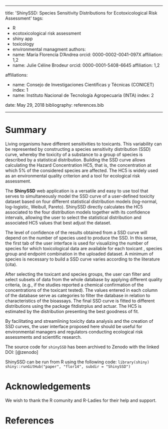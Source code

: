 
---
title: 'ShinySSD: Species Sensitivity Distributions for Ecotoxicological Risk Assessment'
tags:
  - R
  - ecotoxicological risk assessment
  - shiny app
  - toxicology
  - environmental managment
authors:
  - name: María Florencia D’Andrea
    orcid: 0000-0002-0041-097X
    affiliation: 1,2
  - name: Julie Céline Brodeur
    orcid: 0000-0001-5408-6645
    affiliation: 1,2

affiliations:
 - name: Consejo de Investigaciones Científicas y Técnicas (CONICET)
   index: 1
 - name: Instituto Nacional de Tecnología Agropecuaria (INTA)
   index: 2

date: May 29, 2018
bibliography: references.bib

---

# Summary

Living organisms have different sensitivities to toxicants. This variability can be represented by constructing a species sensitivity distribution (SSD) curve, whereby the toxicity of a substance to a group of species is described by a statistical distribution. Building the SSD curve allows calculating the Hazard Concentration HC5, that is, the concentration at which 5% of the considered species are affected. The HC5 is widely used as an environmental quality criterion and a tool for ecological risk assessment.

The **ShinySSD** web application is a versatile and easy to use tool that serves to simultaneously model the SSD curve of a user-defined toxicity dataset based on four different statistical distribution models (log-normal, log-logistic, Weibull, Pareto).  ShinySSD directly calculates  the HC5 associated to the four distribution models together with its confidence intervals, allowing the user to select the statistical distribution and associated HC5 values that best adjust the dataset. 

The level of confidence of the results obtained from a SSD curve will depend on the number of species used to produce the SSD. In this sense, the first tab of the user interface is used for visualizing the number of species for which toxicological data are available for each toxicant , species group and endpoint combination in the uploaded dataset. A minimum of species is necessary to build a SSD curve varies according to the literature (cita).

After selecting the toxicant and species groups, the user can filter and select subsets of data from the whole database by applying different quality criteria, (e.g., if the studies reported a chemical confirmation of the concentrations of the toxicant tested). The values entered in each column of the database serve as categories to filter the database in relation to characteristics of the bioassays. The final SSD curve is fitted to different distributions using the package fitdistrplus and actuar. The HC5 is estimated by the distribution presenting the best goodness of fit.

By facilitating and streamlining toxicity data analysis and the creation of SSD curves, the user interface proposed here should be useful for environmental managers and regulators conducting ecological risk assessments and scientific research.


The source code for ``shinySSD`` has been archived to Zenodo with the linked DOI: [@zenodo]

ShinySSD can be run from R using the following code:
``library(shiny)
shiny::runGitHub("paper", "flor14", subdir = "ShinySSD")``

# Acknowledgements

We wish to thank the R comunity and R-Ladies for their help and support.
 
# References








